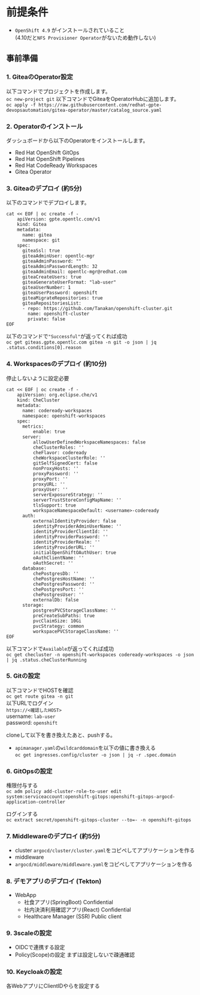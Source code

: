 # 前提条件
- `OpenShift 4.9` がインストールされていること  
  (4.10だと`NFS Provisioner Operator`がないため動作しない)

## 事前準備

### 1. GiteaのOperator設定
以下コマンドでプロジェクトを作成します。  
`oc new-project git` 
以下コマンドでGiteaをOperatorHubに追加します。  
`oc apply -f https://raw.githubusercontent.com/redhat-gpte-devopsautomation/gitea-operator/master/catalog_source.yaml`

### 2. Operatorのインストール
ダッシュボードから以下のOperatorをインストールします。 
- Red Hat OpenShift GitOps
- Red Hat OpenShift Pipelines
- Red Hat CodeReady Workspaces
- Gitea Operator

### 3. Giteaのデプロイ (約5分)
以下のコマンドでデプロイします。 
```
cat << EOF | oc create -f -
    apiVersion: gpte.opentlc.com/v1
    kind: Gitea
    metadata:
      name: gitea
      namespace: git
    spec:
      giteaSsl: true
      giteaAdminUser: opentlc-mgr
      giteaAdminPassword: ""
      giteaAdminPasswordLength: 32
      giteaAdminEmail: opentlc-mgr@redhat.com
      giteaCreateUsers: true
      giteaGenerateUserFormat: "lab-user"
      giteaUserNumber: 1
      giteaUserPassword: openshift
      giteaMigrateRepositories: true
      giteaRepositoriesList:
      - repo: https://github.com/Tanakan/openshift-cluster.git
        name: openshift-cluster
        private: false
EOF
```

以下のコマンドで`"Successful"`が返ってくれば成功  
`oc get giteas.gpte.opentlc.com gitea -n git -o json | jq .status.conditions[0].reason`


### 4. Workspacesのデプロイ (約10分)
停止しないように設定必要
```
cat << EOF | oc create -f -
    apiVersion: org.eclipse.che/v1
    kind: CheCluster
    metadata:
      name: codeready-workspaces
      namespace: openshift-workspaces
    spec:
      metrics:
          enable: true
      server:
          allowUserDefinedWorkspaceNamespaces: false
          cheClusterRoles: ''
          cheFlavor: codeready
          cheWorkspaceClusterRole: ''
          gitSelfSignedCert: false
          nonProxyHosts: ''
          proxyPassword: ''
          proxyPort: ''
          proxyURL: ''
          proxyUser: ''
          serverExposureStrategy: ''
          serverTrustStoreConfigMapName: ''
          tlsSupport: true
          workspaceNamespaceDefault: <username>-codeready
      auth:
          externalIdentityProvider: false
          identityProviderAdminUserName: ''
          identityProviderClientId: ''
          identityProviderPassword: ''
          identityProviderRealm: ''
          identityProviderURL: ''
          initialOpenShiftOAuthUser: true
          oAuthClientName: ''
          oAuthSecret: ''
      database:
          chePostgresDb: ''
          chePostgresHostName: ''
          chePostgresPassword: ''
          chePostgresPort: ''
          chePostgresUser: ''
          externalDb: false
      storage:
          postgresPVCStorageClassName: ''
          preCreateSubPaths: true
          pvcClaimSize: 10Gi
          pvcStrategy: common
          workspacePVCStorageClassName: ''
EOF
```
以下コマンドで`Available`が返ってくれば成功  
`oc get checluster -n openshift-workspaces codeready-workspaces -o json | jq .status.cheClusterRunning` 

### 5. Gitの設定
以下コマンドでHOSTを確認  
`oc get route gitea -n git`  
以下URLでログイン  
`https://<確認したHOST>`   
username: `lab-user`   
password: `openshift` 


cloneして以下を書き換えたあと、pushする。
- `apimanager.yaml`の`wildcarddomain`を以下の値に書き換える  
  `oc get ingresses.config/cluster -o json | jq -r .spec.domain`

 
### 6. GitOpsの設定 
権限付与する  
`oc adm policy add-cluster-role-to-user edit system:serviceaccount:openshift-gitops:openshift-gitops-argocd-application-controller`

ログインする  
`oc extract secret/openshift-gitops-cluster --to=- -n openshift-gitops`

### 7. Middlewareのデプロイ (約5分)
- cluster
  `argocd/cluster/cluster.yaml`をコピペしてアプリケーションを作る
- middleware
- `argocd/middleware/middleware.yaml`をコピペしてアプリケーションを作る 


### 8. デモアプリのデプロイ (Tekton)
- WebApp
  - 社食アプリ(SpringBoot)
      Confidential
  - 社内決済利用確認アプリ(React)
      Confidential
  - Healthcare Manager (SSR)
      Public client

### 9. 3scaleの設定
- OIDCで連携する設定
- Policy(Scope)の設定
  まずは設定しないで疎通確認

### 10. Keycloakの設定
各WebアプリにClientIDやらを設定する
